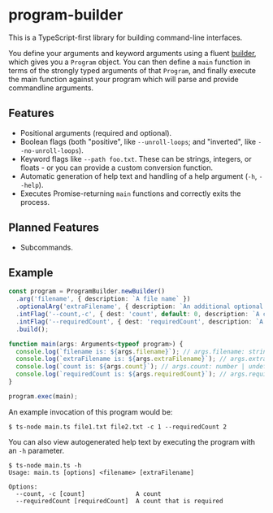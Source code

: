 # program-builder

This is a TypeScript-first library for building command-line interfaces.

You define your arguments and keyword arguments using a fluent [builder](https://en.wikipedia.org/wiki/Builder_pattern), which gives you a `Program` object. You can then define a `main` function in terms of the strongly typed arguments of that `Program`, and finally execute the main function against your program which will parse and provide commandline arguments.

## Features

- Positional arguments (required and optional).
- Boolean flags (both "positive", like `--unroll-loops`; and "inverted", like `--no-unroll-loops`).
- Keyword flags like `--path foo.txt`. These can be strings, integers, or floats - or you can provide
  a custom conversion function.
- Automatic generation of help text and handling of a help argument (`-h`, `--help`).
- Executes Promise-returning `main` functions and correctly exits the process.

## Planned Features

- Subcommands.

## Example

```typescript
const program = ProgramBuilder.newBuilder()
  .arg('filename', { description: `A file name` })
  .optionalArg('extraFilename', { description: `An additional optional file name`})
  .intFlag('--count,-c', { dest: 'count', default: 0, description: `A count` })
  .intFlag('--requiredCount', { dest: 'requiredCount', description: `A count that is required` })
  .build();

function main(args: Arguments<typeof program>) {
  console.log(`filename is: ${args.filename}`); // args.filename: string
  console.log(`extraFilename is: ${args.extraFilename}`); // args.extraFilename: string | undefined
  console.log(`count is: ${args.count}`); // args.count: number | undefined
  console.log(`requiredCount is: ${args.requiredCount}`); // args.requiredCount: number
}

program.exec(main);
```

An example invocation of this program would be:

```
$ ts-node main.ts file1.txt file2.txt -c 1 --requiredCount 2
```

You can also view autogenerated help text by executing the program with an `-h` parameter.

```
$ ts-node main.ts -h
Usage: main.ts [options] <filename> [extraFilename]

Options:
  --count, -c [count]              A count
  --requiredCount [requiredCount]  A count that is required
```
